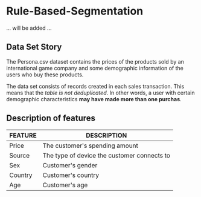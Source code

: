 # Rule-Based-Segmentation


... will be added ...


## Data Set Story
The Persona.csv dataset contains the prices of the products sold by an international game company and some demographic information of the users who buy these products.

The data set consists of records created in each sales transaction. This means that the _table is not deduplicated_. In other words, a user with certain demographic characteristics **may have made more than one purchas**.

## Description of features
|**FEATURE**| **DESCRIPTION** |
| --- | --- | 
|Price| The customer's spending amount| 
|Source|The type of device the customer connects to| 
|Sex|Customer's gender| 
|Country|Customer's country| 
|Age|Customer's age|
